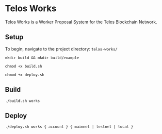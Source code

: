 # Telos Works
Telos Works is a Worker Proposal System for the Telos Blockchain Network.

## Setup

To begin, navigate to the project directory: `telos-works/`

    mkdir build && mkdir build/example

    chmod +x build.sh

    chmod +x deploy.sh

## Build

    ./build.sh works

## Deploy

    ./deploy.sh works { account } { mainnet | testnet | local }
